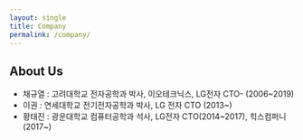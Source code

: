 ```yaml
---
layout: single
title: Company
permalink: /company/
---
```



## About Us

- 채규열 : 고려대학교 전자공학과 박사, 이오테크닉스, LG전자 CTO- (2006~2019)
- 이권 : 연세대학교 전기전자공학과 박사, LG 전자 CTO (2013~)
- 황태진 : 광운대학교 컴퓨터공학과 석사, LG전자 CTO(2014~2017), 힉스컴퍼니 (2017~)

